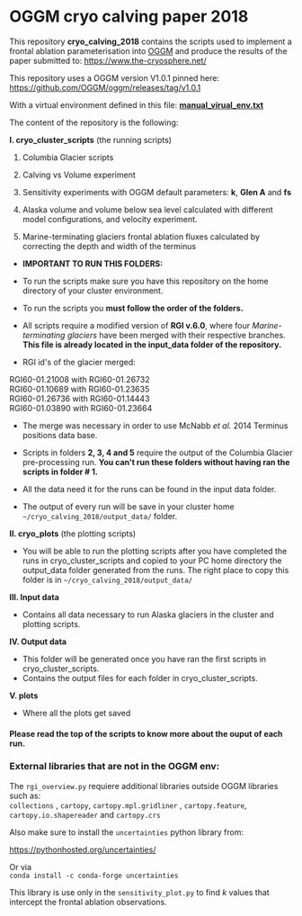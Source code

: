 # OGGM cryo calving paper 2018

This repository **cryo_calving_2018** contains the scripts used to implement a
frontal ablation parameterisation into [OGGM](www.oggm.org) and produce the results of
the paper submitted to: https://www.the-cryosphere.net/    

This repository uses a OGGM version V1.0.1 pinned here: https://github.com/OGGM/oggm/releases/tag/v1.0.1

With a virtual environment defined in this file:
**[manual_virual_env.txt](https://github.com/bearecinos/cryo_calving_2018/blob/master/manual_virual_env.txt)**     

The content of the repository is the following: 

**I. cryo_cluster_scripts** (the running scripts)

1. Columbia Glacier scripts
2. Calving vs Volume experiment
3. Sensitivity experiments with OGGM default parameters:
    **k**, **Glen A** and **fs** 
4. Alaska volume and volume below sea level calculated with 
different model configurations, and velocity experiment.

5. Marine-terminating glaciers frontal ablation fluxes calculated 
by correcting the depth and width of the terminus 

* **IMPORTANT TO RUN THIS FOLDERS:**
* To run the scripts make sure you have this repository on the home directory of your cluster environment.
* To run the scripts you **must follow the order of the folders.** 
* All scripts require a modified version of **RGI v.6.0**, where four 
*Marine-terminating glaciers* have been merged with their respective branches. 
**This file is already located in the input_data folder of the repository.**  

* RGI id's of the glacier merged:    

RGI60-01.21008 with RGI60-01.26732         
RGI60-01.10689 with RGI60-01.23635         
RGI60-01.26736 with RGI60-01.14443    
RGI60-01.03890 with RGI60-01.23664     

* The merge was necessary in order to use McNabb *et al.* 2014 Terminus positions data base.

* Scripts in folders **2, 3, 4 and 5** require the output of the Columbia Glacier
pre-processing run. **You can't run these folders without having ran the scripts 
in folder # 1.** 
* All the data need it for the runs can be found in the input data folder.
* The output of every run will be save in your cluster home `~/cryo_calving_2018/output_data/` folder.    

**II. cryo_plots** (the plotting scripts)
* You will be able to run the plotting scripts after you have completed the runs
in cryo_cluster_scripts and copied to your PC home directory the output_data folder generated from the runs. 
The right place to copy this folder is in  `~/cryo_calving_2018/output_data/`

**III. Input data** 
* Contains all data necessary to run Alaska glaciers in the cluster and plotting scripts.

**IV. Output data**
* This folder will be generated once you have ran the first scripts in cryo_cluster_scripts.
* Contains the output files for each folder in cryo_cluster_scripts.

**V. plots** 
* Where all the plots get saved


#### Please read the top of the scripts to know more about the ouput of each run.

### External libraries that are not in the OGGM env:    

The `rgi_overview.py` requiere additional libraries outside OGGM libraries such as:    
`collections` , `cartopy`, `cartopy.mpl.gridliner` , `cartopy.feature`, `cartopy.io.shapereader` and `cartopy.crs`   

Also make sure to install the `uncertainties` python library from:   
   
https://pythonhosted.org/uncertainties/  

Or via   
`conda install -c conda-forge uncertainties`

This library is use only in the `sensitivity_plot.py` to find *k* values that 
intercept the frontal ablation observations.    
 
 


